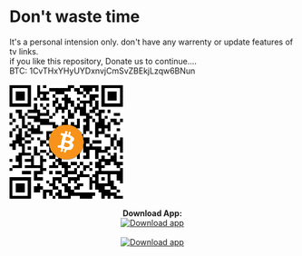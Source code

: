 # Don't waste time
It's a personal intension only. don't have any warrenty or update features of tv links.<br>
if you like this repository, Donate us to continue....<br>
BTC: 1CvTHxYHyUYDxnvjCmSvZBEkjLzqw6BNun <br><br>
<img src="gif/donate-us.png" alt="Download app" height="200"/>

<div align=center>
<b>Download App:</b><br>
<a href="https://raw.githubusercontent.com/zeroflixxyz/IPTV/master/IPTVapk/ZeroflixAndroidIPTV.apk" target="_blank">
<img src="https://i.imgur.com/o5tX7p1.png" alt="Download app" height="80"/> <br><br>
<a href="https://bit.ly/zerotvphone" target="_blank">
<img src="https://i.imgur.com/o5tX7p1.png" alt="Download app" height="80"/>
<!--<img src="https://play.google.com/intl/en_us/badges/images/generic/en-play-badge.png" alt="Download app" height="80"/>-->
</a>
</div>
